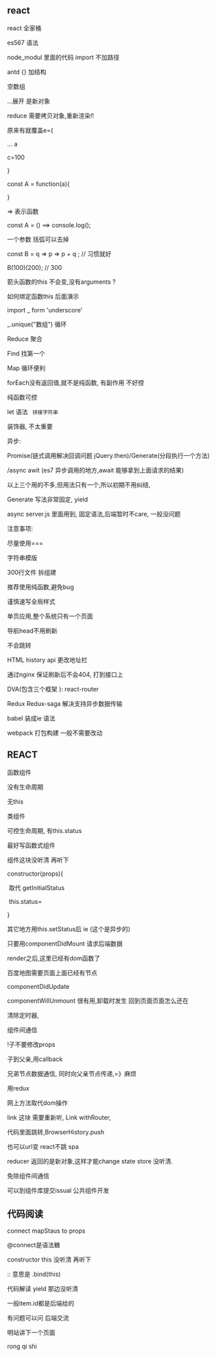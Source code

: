## react

react 全家桶

es567 语法

node_modul 里面的代码 import 不加路径

antd {} 加结构

空数组

...展开  是新对象 

reduce 需要拷贝对象,重新渲染!!

原来有就覆盖e={

 ... a

c=100

}

const A = function(a){

}

=> 表示函数

const A = () ==> console.log();

一个参数 括弧可以去掉

const B = q => p => p + q ; // 习惯就好

B(100)(200); // 300

箭头函数的this 不会变,没有arguments  ?

如何绑定函数this  后面演示

import _ form 'underscore'

_.unique("数组") 循环

Reduce 聚合

Find 找第一个

Map 循环便利

forEach没有返回值,就不是纯函数, 有副作用 不好控

纯函数可控

let 语法 ` 拼接字符串`

装饰器, 不太重要

异步:

Promise(链式调用解决回调问题 jQuery.then)/Generate(分段执行一个方法)

/async awit (es7 异步调用的地方,await 能够拿到上面请求的结果)

以上三个用的不多,但用法只有一个,所以初期不用纠结, 

Generate 写法非常固定, yield

async server.js 里面用到, 固定语法,后端暂时不care, 一般没问题

注意事项:

 尽量使用===

字符串模版

300行文件 拆组建

推荐使用纯函数,避免bug

谨慎速写全局样式



单页应用,整个系统只有一个页面

导航head不用刷新

不会跳转

HTML history api 更改地址栏

通过nginx 保证刷新后不会404,  打到接口上

DVA(包含三个框架 ): react-router

Redux  Redux-saga 解决支持异步数据传输

babel 装成ie 语法

webpack 打包构建 一般不需要改动

## REACT

函数组件

没有生命周期

无this

类组件

可控生命周期, 有this.status

最好写函数式组件

组件这块没听清 再听下

constructor(props){

​	取代 getInitialStatus

​	this.status=

}

其它地方用this.setStatus后 ie  (这个是异步的)

只要用componentDidMount 请求后端数据

render之后,这里已经有dom函数了

百度地图需要页面上面已经有节点



componentDidUpdate 

componentWillUnmount 很有用,卸载时发生 回到页面页面怎么还在

清除定时器,

组件间通信

!子不要修改props

子到父亲,用callback

兄弟节点数据通信, 同时向父亲节点传递,=》麻烦

用redux

网上方法取代dom操作

link 这块 需要重新听, Link withRouter,

代码里面跳转,BrowserHistory.push

也可以url变 react不跳  spa

reducer 返回的是新对象,这样才能change state  store 没听清. 

免除组件间通信

可以到组件库提交issual 公共组件开发

## 代码阅读



connect mapStaus to props



@connect是语法糖



constructor this 没听清 再听下

:: 意思是 .bind(this)

代码解读 yield 那边没听清

一般item.id都是后端给的

有问题可以问 后端交流

明站讲下一个页面

























rong qi shi























































